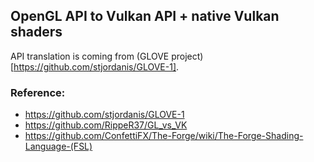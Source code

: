 ## OpenGL API to Vulkan API + native Vulkan shaders

API translation is coming from (GLOVE project)[https://github.com/stjordanis/GLOVE-1].


### Reference:
 - https://github.com/stjordanis/GLOVE-1
 - https://github.com/RippeR37/GL_vs_VK
 - https://github.com/ConfettiFX/The-Forge/wiki/The-Forge-Shading-Language-(FSL)
